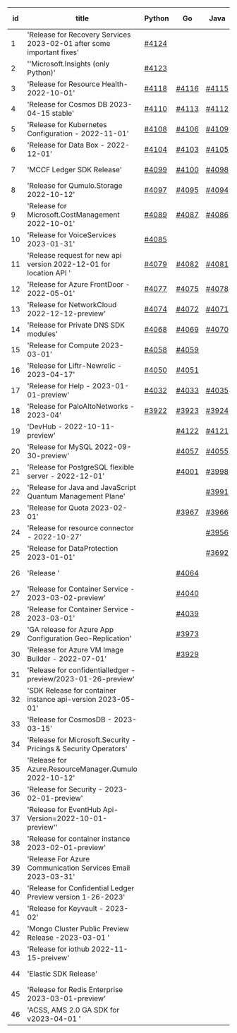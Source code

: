| id | title | Python | Go | Java | Js | created date | target date | status |
| ------ | ------ | ------ | ------ | ------ | ------ | ------ | ------ | :-----: |
| 1 | 'Release for Recovery Services 2023-02-01 after some important fixes'   | [#4124](https://github.com/Azure/sdk-release-request/issues/4124)  |  |  |  | 05-02 | 05-12 |  |
| 2 | ''Microsoft.Insights (only Python)'  | [#4123](https://github.com/Azure/sdk-release-request/issues/4123)  |  |  |  | 05-02 | 05-26 |  |
| 3 | 'Release for Resource Health- 2022-10-01'  | [#4118](https://github.com/Azure/sdk-release-request/issues/4118)  | [#4116](https://github.com/Azure/sdk-release-request/issues/4116)  | [#4115](https://github.com/Azure/sdk-release-request/issues/4115)  | [#4117](https://github.com/Azure/sdk-release-request/issues/4117)  | 05-01 | 05-26 |  |
| 4 | 'Release for Cosmos DB 2023-04-15 stable'  | [#4110](https://github.com/Azure/sdk-release-request/issues/4110)  | [#4113](https://github.com/Azure/sdk-release-request/issues/4113)  | [#4112](https://github.com/Azure/sdk-release-request/issues/4112)  | [#4111](https://github.com/Azure/sdk-release-request/issues/4111)  | 04-28 | 05-26 |  |
| 5 | 'Release for Kubernetes Configuration - 2022-11-01'  | [#4108](https://github.com/Azure/sdk-release-request/issues/4108)  | [#4106](https://github.com/Azure/sdk-release-request/issues/4106)  | [#4109](https://github.com/Azure/sdk-release-request/issues/4109)  | [#4107](https://github.com/Azure/sdk-release-request/issues/4107)  | 04-28 | 05-26 |  |
| 6 | 'Release for Data Box - 2022-12-01'  | [#4104](https://github.com/Azure/sdk-release-request/issues/4104)  | [#4103](https://github.com/Azure/sdk-release-request/issues/4103)  | [#4105](https://github.com/Azure/sdk-release-request/issues/4105)  | [#4102](https://github.com/Azure/sdk-release-request/issues/4102)  | 04-27 | 05-26 |  |
| 7 | 'MCCF Ledger SDK Release'  | [#4099](https://github.com/Azure/sdk-release-request/issues/4099)  | [#4100](https://github.com/Azure/sdk-release-request/issues/4100)  | [#4098](https://github.com/Azure/sdk-release-request/issues/4098)  | [#4101](https://github.com/Azure/sdk-release-request/issues/4101)  | 04-26 | 05-26 |  |
| 8 | 'Release for Qumulo.Storage 2022-10-12'  | [#4097](https://github.com/Azure/sdk-release-request/issues/4097)  | [#4095](https://github.com/Azure/sdk-release-request/issues/4095)  | [#4094](https://github.com/Azure/sdk-release-request/issues/4094)  | [#4096](https://github.com/Azure/sdk-release-request/issues/4096)  | 04-26 | 05-26 |  |
| 9 | 'Release for Microsoft.CostManagement 2022-10-01'  | [#4089](https://github.com/Azure/sdk-release-request/issues/4089)  | [#4087](https://github.com/Azure/sdk-release-request/issues/4087)  | [#4086](https://github.com/Azure/sdk-release-request/issues/4086)  | [#4088](https://github.com/Azure/sdk-release-request/issues/4088)  | 04-25 | 05-26 |  |
| 10 | 'Release for VoiceServices 2023-01-31'  | [#4085](https://github.com/Azure/sdk-release-request/issues/4085)  |  |  |  | 04-25 | 05-26 |  |
| 11 | 'Release request for new api version 2022-12-01 for location API '  | [#4079](https://github.com/Azure/sdk-release-request/issues/4079)  | [#4082](https://github.com/Azure/sdk-release-request/issues/4082)  | [#4081](https://github.com/Azure/sdk-release-request/issues/4081)  | [#4080](https://github.com/Azure/sdk-release-request/issues/4080)  | 04-24 | 05-26 |  |
| 12 | 'Release for Azure FrontDoor - 2022-05-01'  | [#4077](https://github.com/Azure/sdk-release-request/issues/4077)  | [#4075](https://github.com/Azure/sdk-release-request/issues/4075)  | [#4078](https://github.com/Azure/sdk-release-request/issues/4078)  | [#4076](https://github.com/Azure/sdk-release-request/issues/4076)  | 04-23 | 05-26 |  |
| 13 | 'Release for NetworkCloud 2022-12-12-preview'  | [#4074](https://github.com/Azure/sdk-release-request/issues/4074)  | [#4072](https://github.com/Azure/sdk-release-request/issues/4072)  | [#4071](https://github.com/Azure/sdk-release-request/issues/4071)  | [#4073](https://github.com/Azure/sdk-release-request/issues/4073)  | 04-21 | 05-26 |  |
| 14 | 'Release for Private DNS SDK modules'  | [#4068](https://github.com/Azure/sdk-release-request/issues/4068)  | [#4069](https://github.com/Azure/sdk-release-request/issues/4069)  | [#4070](https://github.com/Azure/sdk-release-request/issues/4070)  | [#4067](https://github.com/Azure/sdk-release-request/issues/4067)  | 04-20 | 05-26 |  |
| 15 | 'Release for Compute 2023-03-01'  | [#4058](https://github.com/Azure/sdk-release-request/issues/4058)  | [#4059](https://github.com/Azure/sdk-release-request/issues/4059)  |  | [#4060](https://github.com/Azure/sdk-release-request/issues/4060)  | 04-18 | 05-26 |  |
| 16 | 'Release for Liftr-Newrelic - 2023-04-17'  | [#4050](https://github.com/Azure/sdk-release-request/issues/4050)  | [#4051](https://github.com/Azure/sdk-release-request/issues/4051)  |  | [#4053](https://github.com/Azure/sdk-release-request/issues/4053)  | 04-17 | 05-26 |  |
| 17 | 'Release for Help - 2023-01-01-preview'  | [#4032](https://github.com/Azure/sdk-release-request/issues/4032)  | [#4033](https://github.com/Azure/sdk-release-request/issues/4033)  | [#4035](https://github.com/Azure/sdk-release-request/issues/4035)  | [#4034](https://github.com/Azure/sdk-release-request/issues/4034)  | 04-12 | 05-26 | Hold on by Java/Go/Python/ |
| 18 | 'Release for PaloAltoNetworks - 2023-04'  | [#3922](https://github.com/Azure/sdk-release-request/issues/3922)  | [#3923](https://github.com/Azure/sdk-release-request/issues/3923)  | [#3924](https://github.com/Azure/sdk-release-request/issues/3924)  | [#3921](https://github.com/Azure/sdk-release-request/issues/3921)  | 03-10 | 05-04 | Hold on by Java/Go/ |
| 19 | 'DevHub - 2022-10-11-preview'  |  | [#4122](https://github.com/Azure/sdk-release-request/issues/4122)  | [#4121](https://github.com/Azure/sdk-release-request/issues/4121)  | [#4120](https://github.com/Azure/sdk-release-request/issues/4120)  | 05-01 | 05-26 |  |
| 20 | 'Release for MySQL 2022-09-30-preview'  |  | [#4057](https://github.com/Azure/sdk-release-request/issues/4057)  | [#4055](https://github.com/Azure/sdk-release-request/issues/4055)  | [#4056](https://github.com/Azure/sdk-release-request/issues/4056)  | 04-18 | 05-26 |  |
| 21 | 'Release for PostgreSQL flexible server - 2022-12-01'  |  | [#4001](https://github.com/Azure/sdk-release-request/issues/4001)  | [#3998](https://github.com/Azure/sdk-release-request/issues/3998)  | [#3999](https://github.com/Azure/sdk-release-request/issues/3999)  | 03-27 | 04-28 | Hold on by Java/ |
| 22 | 'Release for Java and JavaScript Quantum Management Plane'  |  |  | [#3991](https://github.com/Azure/sdk-release-request/issues/3991)  |  | 03-24 | 04-28 | Hold on by Java/ |
| 23 | 'Release for Quota 2023-02-01'  |  | [#3967](https://github.com/Azure/sdk-release-request/issues/3967)  | [#3966](https://github.com/Azure/sdk-release-request/issues/3966)  | [#3968](https://github.com/Azure/sdk-release-request/issues/3968)  | 03-22 | 04-28 | Hold on by JS/Go/ |
| 24 | 'Release for resource connector - 2022-10-27'  |  |  | [#3956](https://github.com/Azure/sdk-release-request/issues/3956)  | [#3958](https://github.com/Azure/sdk-release-request/issues/3958)  | 03-21 | 04-28 |  |
| 25 | 'Release for DataProtection 2023-01-01'  |  |  | [#3692](https://github.com/Azure/sdk-release-request/issues/3692)  |  | 01-24 | 02-24 |  |
| 26 | 'Release '  |  | [#4064](https://github.com/Azure/sdk-release-request/issues/4064)  |  | [#4063](https://github.com/Azure/sdk-release-request/issues/4063)  | 04-18 | 05-26 |  |
| 27 | 'Release for Container Service - 2023-03-02-preview'  |  | [#4040](https://github.com/Azure/sdk-release-request/issues/4040)  |  | [#4041](https://github.com/Azure/sdk-release-request/issues/4041)  | 04-13 | 04-28 |  |
| 28 | 'Release for Container Service - 2023-03-01'  |  | [#4039](https://github.com/Azure/sdk-release-request/issues/4039)  |  | [#4037](https://github.com/Azure/sdk-release-request/issues/4037)  | 04-13 | 04-28 |  |
| 29 | 'GA release for Azure App Configuration Geo-Replication'  |  | [#3973](https://github.com/Azure/sdk-release-request/issues/3973)  |  | [#3971](https://github.com/Azure/sdk-release-request/issues/3971)  | 03-22 | 04-28 |  |
| 30 | 'Release for Azure VM Image Builder - 2022-07-01'  |  | [#3929](https://github.com/Azure/sdk-release-request/issues/3929)  |  | [#3930](https://github.com/Azure/sdk-release-request/issues/3930)  | 03-15 | 04-28 |  |
| 31 | 'Release for confidentialledger - preview/2023-01-26-preview'  |  |  |  | [#4048](https://github.com/Azure/sdk-release-request/issues/4048)  | 04-14 | 04-28 |  |
| 32 | 'SDK Release for container instance api-version 2023-05-01'  |  |  |  | [#4045](https://github.com/Azure/sdk-release-request/issues/4045)  | 04-13 | 04-28 |  |
| 33 | 'Release for CosmosDB - 2023-03-15'  |  |  |  | [#4029](https://github.com/Azure/sdk-release-request/issues/4029)  | 04-11 | 04-28 |  |
| 34 | 'Release for Microsoft.Security - Pricings & Security Operators'  |  |  |  | [#4025](https://github.com/Azure/sdk-release-request/issues/4025)  | 04-10 | 04-28 |  |
| 35 | 'Release for Azure.ResourceManager.Qumulo 2022-10-12'  |  |  |  | [#4022](https://github.com/Azure/sdk-release-request/issues/4022)  | 04-06 | 04-28 |  |
| 36 | 'Release for Security - 2023-02-01-preview'  |  |  |  | [#4019](https://github.com/Azure/sdk-release-request/issues/4019)  | 04-04 | 04-28 |  |
| 37 | 'Release for EventHub Api-Version=2022-10-01-preview''  |  |  |  | [#4013](https://github.com/Azure/sdk-release-request/issues/4013)  | 04-04 | 04-28 |  |
| 38 | 'Release for container instance 2023-02-01-preview'  |  |  |  | [#4007](https://github.com/Azure/sdk-release-request/issues/4007)  | 03-31 | 04-28 |  |
| 39 | 'Release For Azure Communication Services Email 2023-03-31'  |  |  |  | [#3996](https://github.com/Azure/sdk-release-request/issues/3996)  | 03-26 | 04-28 |  |
| 40 | 'Release for Confidential Ledger Preview version 1-26-2023'  |  |  |  | [#3987](https://github.com/Azure/sdk-release-request/issues/3987)  | 03-23 | 04-28 |  |
| 41 | 'Release for Keyvault - 2023-02'  |  |  |  | [#3982](https://github.com/Azure/sdk-release-request/issues/3982)  | 03-23 | 04-28 |  |
| 42 | 'Mongo Cluster Public Preview Release -2023-03-01 '  |  |  |  | [#3978](https://github.com/Azure/sdk-release-request/issues/3978)  | 03-23 | 04-28 |  |
| 43 | 'Release for iothub 2022-11-15-preivew'  |  |  |  | [#3977](https://github.com/Azure/sdk-release-request/issues/3977)  | 03-22 | 04-28 |  |
| 44 | 'Elastic SDK Release'  |  |  |  | [#3954](https://github.com/Azure/sdk-release-request/issues/3954)  | 03-21 | 04-28 |  |
| 45 | 'Release for Redis Enterprise 2023-03-01-preview'  |  |  |  | [#3937](https://github.com/Azure/sdk-release-request/issues/3937)  | 03-16 | 04-28 |  |
| 46 | 'ACSS, AMS 2.0 GA SDK for v2023-04-01 '  |  |  |  | [#3858](https://github.com/Azure/sdk-release-request/issues/3858)  | 03-02 | 03-24 |  |
